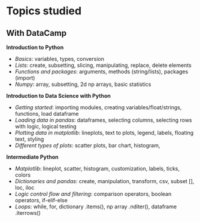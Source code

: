 # Topics studied

## With DataCamp

**Introduction to Python**

- *Basics*: variables, types, conversion
- *Lists*: create, subsetting, slicing, manipulating, replace, delete elements
- *Functions and packages*: arguments, methods (string/lists), packages (import)
- *Numpy*: array, subsetting, 2d np arrays, basic statistics

**Introduction to Data Science with Python**

- *Getting started*: importing modules, creating variables/float/strings, functions, load dataframe
- *Loading data in pandas*: dataframes, selecting columns, selecting rows with logic, logical testing
- *Plotting data in matplotlib*: lineplots, text to plots, legend, labels, floating text, styling
- *Different types of plots*: scatter plots, bar chart, histogram, 

**Intermediate Python**

- *Matplotlib*: lineplot, scatter, histogram, customization, labels, ticks, colors
- *Dictionaries and pandas*: create, manipulation, transform, csv, subset [], loc, iloc
- *Logic control flow and filtering*: comparison operators, boolean operators, if-elif-else
- *Loops*: while, for, dictionary .items(), np array .nditer(), dataframe .iterrows()


